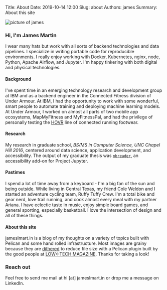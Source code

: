 Title: About
Date: 2019-10-14 12:00
Slug: about
Authors: james
Summary: About this site

![picture of james]({static}../immune_images/self2.png)  
### Hi, I'm James Martin
I wear many hats but work with all sorts of backend technologies and data pipelines. I specialize in writing portable code for reproducible environments. I really enjoy working with Docker, Kubernetes, nginx, node, Python, Apache Airflow, and Jupyter. I'm happy tinkering with both digital and physical technologies.

#### Background
I've spent time in an emerging technology research and development group at IBM and as a backend engineer in the Connected Fitness division of Under Armour. At IBM, I had the opportunity to work with some wonderful, smart people to automate training and deploying machine learning models. At Under Armour, I worked on almost all parts of two mobile app ecosystems, MapMyFitness and MyFitnessPal, and had the privilege of personally testing the [HOVR](https://www.runnersworld.com/uk/gear/shoes/a25917965/under-armour-hovr-infinite-review/) line of connected running footwear.

#### Research
My research in graduate school, _BS/MS in Computer Science, UNC Chapel Hill 2016_, centered around data science, application development, and accessibility. The output of my graduate thesis was [`nbreader`](https://jameslmartin.github.io/jupyter-a11y/), an accessibility add-on for Project Jupyter.

#### Pastimes
I spend a lot of time away from a keyboard - I'm a big fan of the sun and being outside. While living in Central Texas, my friend Cole Weldon and I started an adventure cycling team, Ruffy Tuffy Crew. I'm a total bike and gear nerd, love trail running, and cook almost every meal with my partner Ariana. I have eclectic taste in music, enjoy simple board games, and general sporting, especially basketball. I love the intersection of design and all of these things.

#### About this site

jameslmart.in is a blog of my thoughts on a variety of topics built with Pelican and some hand rolled infrastructure. Most images are grainy because they are [dithered](https://en.wikipedia.org/wiki/Dither) to reduce file size with a Pelican plugin built by the good people at [LOW&larr;TECH MAGAZINE](https://solar.lowtechmagazine.com/). Thanks for taking a look!

### Reach out
Feel free to send me mail at hi [at] jameslmart.in or drop me a message on LinkedIn.
